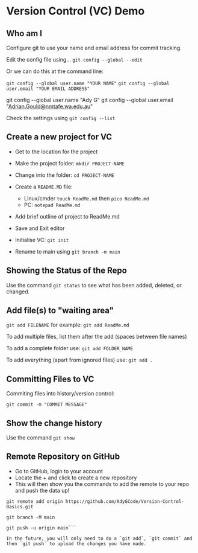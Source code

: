 # Version Control (VC) Demo

## Who am I

Configure git to use your name and email address for commit tracking.

Edit the config file using...
`git config --global --edit`

Or we can do this at the command line:

`git config --global user.name "YOUR NAME"`
`git config --global user.email "YOUR EMAIL ADDRESS"`

git config --global user.name "Ady G"
git config --global user.email "Adrian.Gould@nmtafe.wa.edu.au"

Check the settings using `git config --list`


## Create a new project for VC

- Get to the location for the project
- Make the project folder: `mkdir PROJECT-NAME`
- Change into the folder: `cd PROJECT-NAME`
- Create a `README.MD` file:
  - Linux/cmder `touch ReadMe.md` then `pico ReadMe.md`
  - PC: `notepad ReadMe.md`
- Add brief outline of project to ReadMe.md
- Save and Exit editor

- Initialise VC: `git init`
- Rename to main using `git branch -m main`

## Showing the Status of the Repo

Use the command `git status` to see what has been added, deleted, or changed.

## Add file(s) to "waiting area"

`git add FILENAME`
for example:
`git add ReadMe.md`

To add multiple files, list them after the add (spaces between file names)

To add a complete folder use:
`git add FOLDER_NAME`

To add everything (apart from ignored files) use:
`git add .`

## Committing Files to VC

Commiting files into history/version control:

`git commit -m "COMMIT MESSAGE"`


## Show the change history

Use the command `git show`


## Remote Repository on GitHub
- Go to GitHub, login to your account
- Locate the + and click to create a new repository
- This will then show you the commands to add the remote to your repo and push the data up!

```shell
git remote add origin https://github.com/AdyGCode/Version-Control-Basics.git

git branch -M main

git push -u origin main```

In the future, you will only need to do a `git add`, `git commit` and then `git push` to upload the changes you have made.